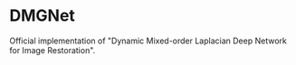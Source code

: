 # DMGNet
Official implementation of "Dynamic Mixed-order Laplacian Deep Network for Image Restoration".
